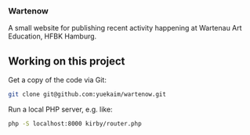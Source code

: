 ### Wartenow

A small website for publishing recent activity happening at Wartenau Art Education, HFBK Hamburg.

## Working on this project

Get a copy of the code via Git:
```bash
git clone git@github.com:yuekaim/wartenow.git
```

Run a local PHP server, e.g. like:
```bash
php -S localhost:8000 kirby/router.php
```
